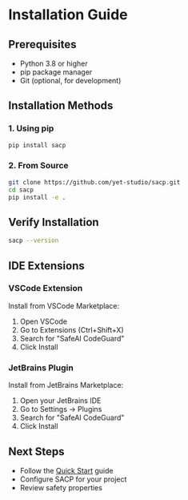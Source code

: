 # Installation Guide

## Prerequisites

- Python 3.8 or higher
- pip package manager
- Git (optional, for development)

## Installation Methods

### 1. Using pip

```bash
pip install sacp
```

### 2. From Source

```bash
git clone https://github.com/yet-studio/sacp.git
cd sacp
pip install -e .
```

## Verify Installation

```bash
sacp --version
```

## IDE Extensions

### VSCode Extension

Install from VSCode Marketplace:
1. Open VSCode
2. Go to Extensions (Ctrl+Shift+X)
3. Search for "SafeAI CodeGuard"
4. Click Install

### JetBrains Plugin

Install from JetBrains Marketplace:
1. Open your JetBrains IDE
2. Go to Settings → Plugins
3. Search for "SafeAI CodeGuard"
4. Click Install

## Next Steps

- Follow the [Quick Start](quickstart.md) guide
- Configure SACP for your project
- Review safety properties
